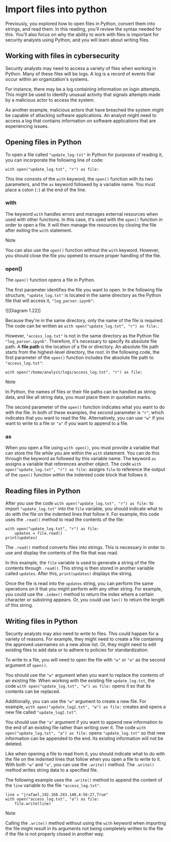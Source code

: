 
# Import files into python

Previously, you explored how to open files in Python, convert them into strings, and read them. In this reading, you'll review the syntax needed for this. You'll also focus on why the ability to work with files is important for security analysts using Python, and you will learn about writing files.

## Working with files in cybersecurity 

Security analysts may need to access a variety of files when working in Python. Many of these files will be logs. A log is a record of events that occur within an organization's systems.

For instance, there may be a log containing information on login attempts. This might be used to identify unusual activity that signals attempts made by a malicious actor to access the system.

As another example, malicious actors that have breached the system might be capable of attacking software applications. An analyst might need to access a log that contains information on software applications that are experiencing issues.

## Opening files in Python

To open a file called `"update_log.txt"` in Python for purposes of reading it, you can incorporate the following line of code:

`with open("update_log.txt", "r") as file:`

This line consists of the `with` keyword, the `open()` function with its two parameters, and the `as` keyword followed by a variable name. You must place a colon (`:`) at the end of the line.

### with

The keyword `with` handles errors and manages external resources when used with other functions. In this case, it's used with the `open()` function in order to open a file. It will then manage the resources by closing the file after exiting the `with` statement.

> [!Note]
> You can also use the `open()` function without the `with` keyword. However, you should close the file you opened to ensure proper handling of the file.

### open()

The `open()` function opens a file in Python.

The first parameter identifies the file you want to open. In the following file structure, `"update_log.txt"` is located in the same directory as the Python file that will access it, `"log_parser.ipynb"`:

![[Diagram 1.22]]

Because they're in the same directory, only the name of the file is required. The code can be written as `with open("update_log.txt", "r") as file:`.

However, `"access_log.txt"` is not in the same directory as the Python file `"log_parser.ipynb"`. Therefore, it's necessary to specify its absolute file path. A **file path** is the location of a file or directory. An absolute file path starts from the highest-level directory, the root. In the following code, the first parameter of the `open()` function includes the absolute file path to `"access_log.txt"`:

`with open("/home/analyst/logs/access_log.txt", "r") as file:`

> [!Note]
> In Python, the names of files or their file paths can be handled as string data, and like all string data, you must place them in quotation marks.

The second parameter of the `open()` function indicates what you want to do with the file. In both of these examples, the second parameter is `"r"`, which indicates that you want to read the file. Alternatively, you can use `"w"` if you want to write to a file or `"a"` if you want to append to a file.

### as

When you open a file using `with open()`, you must provide a variable that can store the file while you are within the `with` statement. You can do this through the keyword as followed by this variable name. The keyword `as` assigns a variable that references another object. The code `with open("update_log.txt", "r") as file:` assigns `file` to reference the output of the `open()` function within the indented code block that follows it.

## Reading files in Python

After you use the code `with open("update_log.txt", "r") as file:` to import `"update_log.txt"` into the `file` variable, you should indicate what to do with the file on the indented lines that follow it. For example, this code uses the `.read()` method to read the contents of the file:

```
with open("update_log.txt", "r") as file:
    updates = file.read()
print(updates)
```

The `.read()` method converts files into strings. This is necessary in order to use and display the contents of the file that was read.

In this example, the `file` variable is used to generate a string of the file contents through `.read()`. This string is then stored in another variable called `updates`. After this, `print(updates)` displays the string.

Once the file is read into the `updates` string, you can perform the same operations on it that you might perform with any other string. For example, you could use the `.index()` method to return the index where a certain character or substring appears. Or, you could use `len()` to return the length of this string.

## Writing files in Python

Security analysts may also need to write to files. This could happen for a variety of reasons. For example, they might need to create a file containing the approved usernames on a new allow list. Or, they might need to edit existing files to add data or to adhere to policies for standardization.

To write to a file, you will need to open the file with `"w"` or `"a"` as the second argument of `open()`.

You should use the `"w"` argument when you want to replace the contents of an existing file. When working with the existing file `update_log.txt`, the code `with open("update_log.txt", "w") as file:` opens it so that its contents can be replaced.

Additionally, you can use the `"w"` argument to create a new file. For example, `with open("update_log2.txt", "w") as file:` creates and opens a new file called `"update_log2.txt"`.

You should use the `"a"` argument if you want to append new information to the end of an existing file rather than writing over it. The code `with open("update_log.txt", "a") as file:` opens `"update_log.txt"` so that new information can be appended to the end. Its existing information will not be deleted.

Like when opening a file to read from it, you should indicate what to do with the file on the indented lines that follow when you open a file to write to it. With both `"w"` and `"a"`, you can use the `.write()` method. The `.write()` method writes string data to a specified file.

The following example uses the `.write()` method to append the content of the `line` variable to the file `"access_log.txt"`.

```
line = "jrafael,192.168.243.140,4:56:27,True"
with open("access_log.txt", "a") as file:
    file.write(line)
```

> [!Note]
> Calling the `.write()` method without using the `with` keyword when importing the file might result in its arguments not being completely written to the file if the file is not properly closed in another way.
